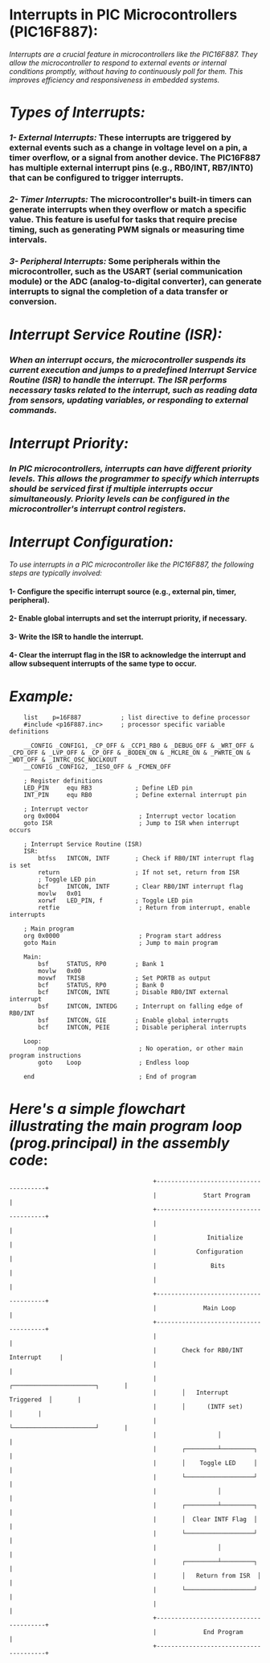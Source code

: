 # Interrupts in PIC Microcontrollers (PIC16F887):
_Interrupts are a crucial feature in microcontrollers like the PIC16F887. They allow the microcontroller to respond to external events or internal conditions promptly, without having to continuously poll for them. This improves efficiency and responsiveness in embedded systems._

# _Types of Interrupts:_

### _1- External Interrupts:_ These interrupts are triggered by external events such as a change in voltage level on a pin, a timer overflow, or a signal from another device. The PIC16F887 has multiple external interrupt pins (e.g., RB0/INT, RB7/INT0) that can be configured to trigger interrupts.

### _2- Timer Interrupts:_ The microcontroller's built-in timers can generate interrupts when they overflow or match a specific value. This feature is useful for tasks that require precise timing, such as generating PWM signals or measuring time intervals.

### _3- Peripheral Interrupts:_ Some peripherals within the microcontroller, such as the USART (serial communication module) or the ADC (analog-to-digital converter), can generate interrupts to signal the completion of a data transfer or conversion.

# _Interrupt Service Routine (ISR):_

### _When an interrupt occurs, the microcontroller suspends its current execution and jumps to a predefined Interrupt Service Routine (ISR) to handle the interrupt. The ISR performs necessary tasks related to the interrupt, such as reading data from sensors, updating variables, or responding to external commands._

# _Interrupt Priority:_

### _In PIC microcontrollers, interrupts can have different priority levels. This allows the programmer to specify which interrupts should be serviced first if multiple interrupts occur simultaneously. Priority levels can be configured in the microcontroller's interrupt control registers._

# _Interrupt Configuration:_

_To use interrupts in a PIC microcontroller like the PIC16F887, the following steps are typically involved:_
#### 1- Configure the specific interrupt source (e.g., external pin, timer, peripheral).
#### 2- Enable global interrupts and set the interrupt priority, if necessary.
#### 3- Write the ISR to handle the interrupt.
#### 4- Clear the interrupt flag in the ISR to acknowledge the interrupt and allow subsequent interrupts of the same type to occur.

# _Example:_

```Assembly
    list    p=16F887           ; list directive to define processor
    #include <p16F887.inc>     ; processor specific variable definitions

    __CONFIG _CONFIG1, _CP_OFF & _CCP1_RB0 & _DEBUG_OFF & _WRT_OFF & _CPD_OFF & _LVP_OFF & _CP_OFF & _BODEN_ON & _MCLRE_ON & _PWRTE_ON & _WDT_OFF & _INTRC_OSC_NOCLKOUT
    __CONFIG _CONFIG2, _IESO_OFF & _FCMEN_OFF
    
    ; Register definitions
    LED_PIN     equ RB3            ; Define LED pin
    INT_PIN     equ RB0            ; Define external interrupt pin

    ; Interrupt vector
    org 0x0004                      ; Interrupt vector location
    goto ISR                        ; Jump to ISR when interrupt occurs

    ; Interrupt Service Routine (ISR)
    ISR:
        btfss   INTCON, INTF       ; Check if RB0/INT interrupt flag is set
        return                     ; If not set, return from ISR
        ; Toggle LED pin
        bcf     INTCON, INTF       ; Clear RB0/INT interrupt flag
        movlw   0x01
        xorwf   LED_PIN, f         ; Toggle LED pin
        retfie                      ; Return from interrupt, enable interrupts

    ; Main program
    org 0x0000                      ; Program start address
    goto Main                       ; Jump to main program

    Main:
        bsf     STATUS, RP0        ; Bank 1
        movlw   0x00
        movwf   TRISB              ; Set PORTB as output
        bcf     STATUS, RP0        ; Bank 0
        bcf     INTCON, INTE       ; Disable RB0/INT external interrupt
        bsf     INTCON, INTEDG     ; Interrupt on falling edge of RB0/INT
        bsf     INTCON, GIE        ; Enable global interrupts
        bcf     INTCON, PEIE       ; Disable peripheral interrupts

    Loop:
        nop                         ; No operation, or other main program instructions
        goto    Loop                ; Endless loop

    end                             ; End of program

```

# _Here's a simple flowchart illustrating the main program loop (prog.principal) in the assembly code_:

```Assembly
                                        +---------------------------------------+
                                        |             Start Program             |
                                        +---------------------------------------+
                                        |                                       |
                                        |              Initialize               |
                                        |           Configuration               |
                                        |               Bits                    |
                                        |                                       |
                                        +---------------------------------------+
                                        |             Main Loop                 |
                                        +---------------------------------------+
                                        |                                       |
                                        |       Check for RB0/INT Interrupt     |
                                        |                                       |
                                        |       ┌───────────────────────┐       |
                                        |       │   Interrupt Triggered  │       |
                                        |       │      (INTF set)       │       |
                                        |       └───────────────────────┘       |
                                        |                 │                   |
                                        |       ┌─────────┴─────────┐         |
                                        |       │    Toggle LED     │         |
                                        |       └───────────────────┘         |
                                        |                 │                   |
                                        |       ┌─────────┴─────────┐         |
                                        |       │  Clear INTF Flag  │         |
                                        |       └───────────────────┘         |
                                        |                 │                   |
                                        |       ┌─────────┴─────────┐         |
                                        |       │   Return from ISR  │         |
                                        |       └───────────────────┘         |
                                        |                                       |
                                        +---------------------------------------+
                                        |             End Program               |
                                        +---------------------------------------+
```













